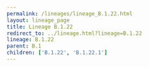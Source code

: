 ```yaml
---
permalink: /lineages/lineage_B.1.22.html
layout: lineage_page
title: Lineage B.1.22
redirect_to: ../lineage.html?lineage=B.1.22
lineage: B.1.22
parent: B.1
children: ['B.1.22', 'B.1.22.1']
---
```

